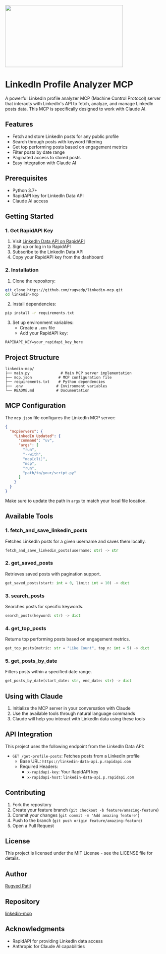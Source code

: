<a href="https://glama.ai/mcp/servers/5vbvsljk42">
  <img width="380" height="200" src="https://glama.ai/mcp/servers/5vbvsljk42/badge" />
</a>


# LinkedIn Profile Analyzer MCP

A powerful LinkedIn profile analyzer MCP (Machine Control Protocol) server that interacts with LinkedIn's API to fetch, analyze, and manage LinkedIn posts data. This MCP is specifically designed to work with Claude AI.


## Features

- Fetch and store LinkedIn posts for any public profile
- Search through posts with keyword filtering
- Get top performing posts based on engagement metrics
- Filter posts by date range
- Paginated access to stored posts
- Easy integration with Claude AI

## Prerequisites

- Python 3.7+
- RapidAPI key for LinkedIn Data API
- Claude AI access

## Getting Started

### 1. Get RapidAPI Key

1. Visit [LinkedIn Data API on RapidAPI](https://rapidapi.com/rockapis-rockapis-default/api/linkedin-data-api)
2. Sign up or log in to RapidAPI
3. Subscribe to the LinkedIn Data API
4. Copy your RapidAPI key from the dashboard

### 2. Installation

1. Clone the repository:
```bash
git clone https://github.com/rugvedp/linkedin-mcp.git
cd linkedin-mcp
```

2. Install dependencies:
```bash
pip install -r requirements.txt
```

3. Set up environment variables:
   - Create a `.env` file
   - Add your RapidAPI key:
```env
RAPIDAPI_KEY=your_rapidapi_key_here
```

## Project Structure

```
linkedin-mcp/
├── main.py              # Main MCP server implementation
├── mcp.json            # MCP configuration file
├── requirements.txt    # Python dependencies
├── .env               # Environment variables
└── README.md          # Documentation
```

## MCP Configuration

The `mcp.json` file configures the LinkedIn MCP server:

```json
{
  "mcpServers": {
    "LinkedIn Updated": {
      "command": "uv",
      "args": [
        "run",
        "--with",
        "mcp[cli]",
        "mcp",
        "run",
        "path/to/your/script.py"
      ]
    }
  }
}
```

Make sure to update the path in `args` to match your local file location.

## Available Tools

### 1. fetch_and_save_linkedin_posts
Fetches LinkedIn posts for a given username and saves them locally.
```python
fetch_and_save_linkedin_posts(username: str) -> str
```

### 2. get_saved_posts
Retrieves saved posts with pagination support.
```python
get_saved_posts(start: int = 0, limit: int = 10) -> dict
```

### 3. search_posts
Searches posts for specific keywords.
```python
search_posts(keyword: str) -> dict
```

### 4. get_top_posts
Returns top performing posts based on engagement metrics.
```python
get_top_posts(metric: str = "Like Count", top_n: int = 5) -> dict
```

### 5. get_posts_by_date
Filters posts within a specified date range.
```python
get_posts_by_date(start_date: str, end_date: str) -> dict
```

## Using with Claude

1. Initialize the MCP server in your conversation with Claude
2. Use the available tools through natural language commands
3. Claude will help you interact with LinkedIn data using these tools

## API Integration

This project uses the following endpoint from the LinkedIn Data API:

- `GET /get-profile-posts`: Fetches posts from a LinkedIn profile
  - Base URL: `https://linkedin-data-api.p.rapidapi.com`
  - Required Headers:
    - `x-rapidapi-key`: Your RapidAPI key
    - `x-rapidapi-host`: `linkedin-data-api.p.rapidapi.com`

## Contributing

1. Fork the repository
2. Create your feature branch (`git checkout -b feature/amazing-feature`)
3. Commit your changes (`git commit -m 'Add amazing feature'`)
4. Push to the branch (`git push origin feature/amazing-feature`)
5. Open a Pull Request

## License

This project is licensed under the MIT License - see the LICENSE file for details.

## Author

[Rugved Patil](https://github.com/rugvedp)

## Repository

[linkedin-mcp](https://github.com/rugvedp/linkedin-mcp.git)

## Acknowledgments

- RapidAPI for providing LinkedIn data access
- Anthropic for Claude AI capabilities
